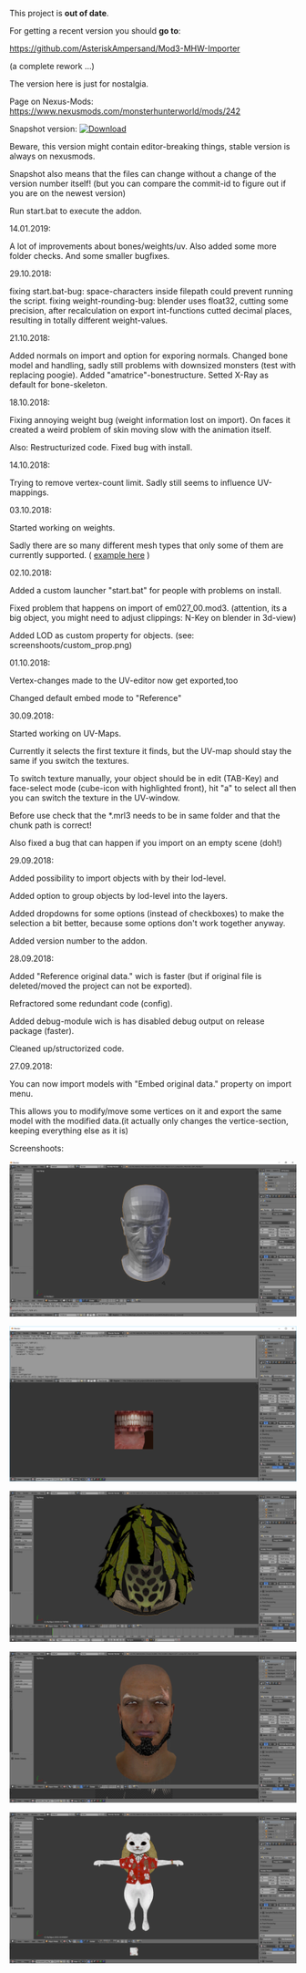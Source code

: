 This project is **out of date**.

For getting a recent version you should **go to**:

https://github.com/AsteriskAmpersand/Mod3-MHW-Importer

(a complete rework ...)






The version here is just for nostalgia.



Page on Nexus-Mods: https://www.nexusmods.com/monsterhunterworld/mods/242


Snapshot version: [ ![Download](https://api.bintray.com/packages/thecrazyt/BlenderMhwModelImporter/BlenderMhwModelImporter/images/download.svg) ](https://bintray.com/thecrazyt/BlenderMhwModelImporter/BlenderMhwModelImporter/_latestVersion)

Beware, this version might contain editor-breaking things, stable version is always on nexusmods.

Snapshot also means that the files can change without a change of the version number itself! (but you can compare the commit-id to figure out if you are on the newest version)


 

Run start.bat to execute the addon.

14.01.2019:

A lot of improvements about bones/weights/uv.
Also added some more folder checks.
And some smaller bugfixes.


29.10.2018:

fixing start.bat-bug: space-characters inside filepath could prevent running the script.
fixing weight-rounding-bug: blender uses float32, cutting some precision, after recalculation on export int-functions cutted decimal places, resulting in totally different weight-values.

21.10.2018:

Added normals on import and option for exporing normals.
Changed bone model and handling, sadly still problems with downsized monsters (test with replacing poogie).
Added "amatrice"-bonestructure.
Setted X-Ray as default for bone-skeleton.

18.10.2018:

Fixing annoying weight bug (weight information lost on import).
On faces it created a weird problem of skin moving slow with the animation itself.

Also:
Restructurized code.
Fixed bug with install.  
  

14.10.2018:

Trying to remove vertex-count limit.
Sadly still seems to influence UV-mappings.


03.10.2018:
  
Started working on weights.

Sadly there are so many different mesh types that only some of them are currently supported. ( [example here](./screenshoots/example6.png) )


02.10.2018:

Added a custom launcher "start.bat" for people with problems on install.

Fixed problem that happens on import of em027_00.mod3. (attention, its a big object, you might need to adjust clippings: N-Key on blender in 3d-view)

Added LOD as custom property for objects. (see: screenshoots/custom_prop.png)


01.10.2018:

Vertex-changes made to the UV-editor now get exported,too

Changed default embed mode to "Reference"

  
30.09.2018:

Started working on UV-Maps.

Currently it selects the first texture it finds, but the UV-map should stay the same if you switch the textures.

To switch texture manually, your object should be in edit (TAB-Key) and face-select mode (cube-icon with highlighted front), hit "a" to select all then you can switch the texture in the UV-window.

Before use check that the *.mrl3 needs to be in same folder and that the chunk path is correct!

Also fixed a bug that can happen if you import on an empty scene (doh!)
  
  
29.09.2018:

Added possibility to import objects with by their lod-level.

Added option to group objects by lod-level into the layers.

Added dropdowns for some options (instead of checkboxes) to make the selection a bit better, because some options don't work together anyway.

Added version number to the addon.

  
28.09.2018:

Added "Reference original data." wich is faster (but if original file is deleted/moved the project can not be exported).

Refractored some redundant code (config).

Added debug-module wich is has disabled debug output on release package (faster).

Cleaned up/structorized code.

  
27.09.2018:

You can now import models with "Embed original data." property on import menu.

This allows you to modify/move some vertices on it and export the same model with the modified data.(it actually only changes the vertice-section, keeping everything else as it is)






  
Screenshoots:

![screenshoot1](screenshoots/example.png)

![screenshoot2](screenshoots/example2.png)

![screenshoot2](screenshoots/example3.png)

![screenshoot2](screenshoots/example4.png)

![screenshoot2](screenshoots/example5.png)
